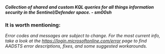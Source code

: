 ***Collection of shared and custom KQL queries for all things information security in the Sentinel/Defender space. - sm00sh***





### It is worth mentioning:

*Error codes and messages are subject to change. For the most current info, take a look at the https://login.microsoftonline.com/error page to find AADSTS error descriptions, fixes, and some suggested workarounds.* 

